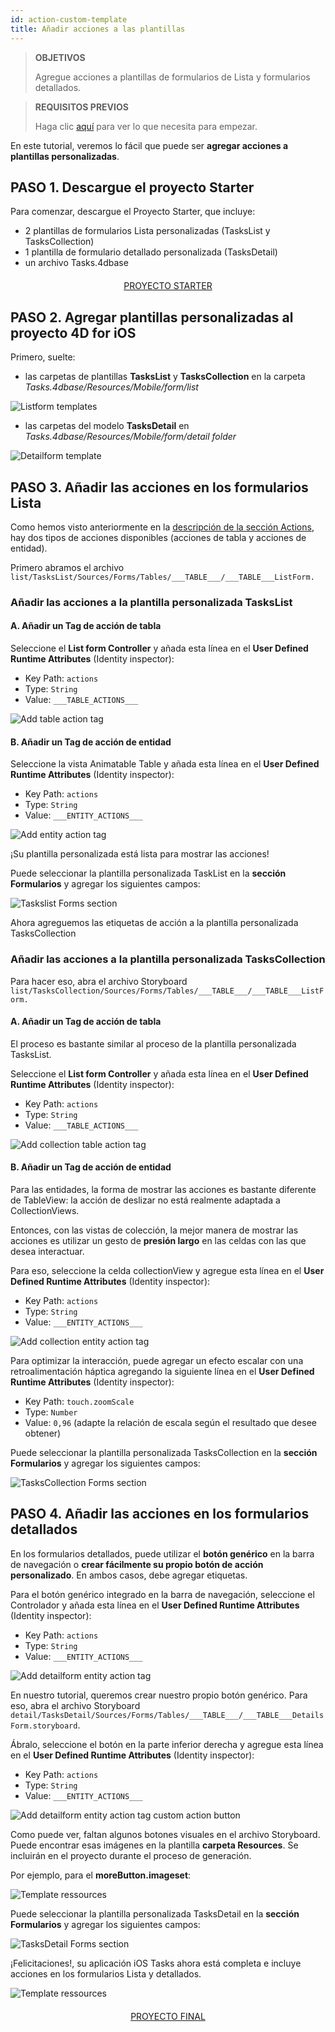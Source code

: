 ```yaml
---
id: action-custom-template
title: Añadir acciones a las plantillas
---
```


> **OBJETIVOS**
> 
> Agregue acciones a plantillas de formularios de Lista y formularios detallados.


> **REQUISITOS PREVIOS**
> 
> Haga clic [aquí](prerequisites.html) para ver lo que necesita para empezar.


En este tutorial, veremos lo fácil que puede ser **agregar acciones a plantillas personalizadas**.

## PASO 1. Descargue el proyecto Starter

Para comenzar, descargue el Proyecto Starter, que incluye:

* 2 plantillas de formularios Lista personalizadas (TasksList y TasksCollection)
* 1 plantilla de formulario detallado personalizada (TasksDetail)
* un archivo Tasks.4dbase

<div markdown="1" style="text-align: center; margin-top: 20px; margin-bottom: 20px">

<a class="button"
href="https://github.com/4d-for-ios/tutorial-AddingActionToTemplates/archive/1dc5aecfbea62a9999d571cb1a956f1ef6983111.zip">PROYECTO STARTER</a>
</div>

## PASO 2. Agregar plantillas personalizadas al proyecto 4D for iOS

Primero, suelte:

* las carpetas de plantillas **TasksList** y **TasksCollection** en la carpeta *Tasks.4dbase/Resources/Mobile/form/list*

![Listform templates](assets/en/actions/Listform-templates.png)

* las carpetas del modelo **TasksDetail** en *Tasks.4dbase/Resources/Mobile/form/detail folder*

![Detailform template](assets/en/actions/Detailform-template.png)

## PASO 3. Añadir las acciones en los formularios Lista

Como hemos visto anteriormente en la [ descripción de la sección Actions](actions.html), hay dos tipos de acciones disponibles (acciones de tabla y acciones de entidad).

Primero abramos el archivo `list/TasksList/Sources/Forms/Tables/___TABLE___/___TABLE___ListForm.`

### Añadir las acciones a la plantilla personalizada TasksList

#### A. Añadir un Tag de acción de tabla

Seleccione el **List form Controller** y añada esta línea en el **User Defined Runtime Attributes** (Identity inspector):

* Key Path: `actions`
* Type: `String`
* Value: `___TABLE_ACTIONS___`

![Add table action tag](assets/en/actions/Add-table-tag-taskslist.png)


#### B. Añadir un Tag de acción de entidad

Seleccione la vista Animatable Table y añada esta línea en el **User Defined Runtime Attributes** (Identity inspector):

* Key Path: `actions`
* Type: `String`
* Value: `___ENTITY_ACTIONS___`

![Add entity action tag](assets/en/actions/Add-entity-tag-taskslist.png)

¡Su plantilla personalizada está lista para mostrar las acciones!

Puede seleccionar la plantilla personalizada TaskList en la **sección Formularios** y agregar los siguientes campos:

![Taskslist Forms section](assets/en/actions/listform-taskslist-forms-section.png)

Ahora agreguemos las etiquetas de acción a la plantilla personalizada TasksCollection

### Añadir las acciones a la plantilla personalizada TasksCollection

Para hacer eso, abra el archivo Storyboard `list/TasksCollection/Sources/Forms/Tables/___TABLE___/___TABLE___ListForm.`

#### A. Añadir un Tag de acción de tabla

El proceso es bastante similar al proceso de la plantilla personalizada TasksList.

Seleccione el **List form Controller** y añada esta línea en el **User Defined Runtime Attributes** (Identity inspector):

* Key Path: `actions`
* Type: `String`
* Value: `___TABLE_ACTIONS___`

![Add collection table action tag](assets/en/actions/Add-collection-table-tag-taskslist.png)

#### B. Añadir un Tag de acción de entidad

Para las entidades, la forma de mostrar las acciones es bastante diferente de TableView: la acción de deslizar no está realmente adaptada a CollectionViews.

Entonces, con las vistas de colección, la mejor manera de mostrar las acciones es utilizar un gesto de **presión largo** en las celdas con las que desea interactuar.

Para eso, seleccione la celda collectionView y agregue esta línea en el **User Defined Runtime Attributes** (Identity inspector):

* Key Path: `actions`
* Type: `String`
* Value: `___ENTITY_ACTIONS___`

![Add collection entity action tag](assets/en/actions/Add-collection-entity-tag-taskslist.png)

Para optimizar la interacción, puede agregar un efecto escalar con una retroalimentación háptica agregando la siguiente línea en el **User Defined Runtime Attributes** (Identity inspector):

* Key Path: `touch.zoomScale`
* Type: `Number`
* Value: `0,96` (adapte la relación de escala según el resultado que desee obtener)

Puede seleccionar la plantilla personalizada TasksCollection en la **sección Formularios** y agregar los siguientes campos:

![TasksCollection Forms section](assets/en/actions/listform-taskscollection-forms-section.png)


## PASO 4. Añadir las acciones en los formularios detallados

En los formularios detallados, puede utilizar el **botón genérico** en la barra de navegación o **crear fácilmente su propio botón de acción personalizado**. En ambos casos, debe agregar etiquetas.

Para el botón genérico integrado en la barra de navegación, seleccione el Controlador y añada esta línea en el **User Defined Runtime Attributes** (Identity inspector):

* Key Path: `actions`
* Type: `String`
* Value: `___ENTITY_ACTIONS___`

![Add detailform entity action tag](assets/en/actions/Detail-form-action-navigationBar.png)

En nuestro tutorial, queremos crear nuestro propio botón genérico. Para eso, abra el archivo Storyboard `detail/TasksDetail/Sources/Forms/Tables/___TABLE___/___TABLE___DetailsForm.storyboard`.

Ábralo, seleccione el botón en la parte inferior derecha y agregue esta línea en el **User Defined Runtime Attributes** (Identity inspector):

* Key Path: `actions`
* Type: `String`
* Value: `___ENTITY_ACTIONS___`

![Add detailform entity action tag custom action button](assets/en/actions/Detail-form-action-custom-action-Button.png)

Como puede ver, faltan algunos botones visuales en el archivo Storyboard. Puede encontrar esas imágenes en la plantilla **carpeta Resources**. Se incluirán en el proyecto durante el proceso de generación.

Por ejemplo, para el **moreButton.imageset**:

![Template ressources](assets/en/actions/Template-Ressources.png)

Puede seleccionar la plantilla personalizada TasksDetail en la **sección Formularios** y agregar los siguientes campos:

![TasksDetail Forms section](assets/en/actions/detailform-forms-section.png)

¡Felicitaciones!, su aplicación iOS Tasks ahora está completa e incluye acciones en los formularios Lista y detallados.

![Template ressources](assets/en/actions/ListForm-entity-action-tableview.png)

<div markdown="1" style="text-align: center; margin-top: 20px; margin-bottom: 20px">

<a class="button"
href="https://github.com/4d-for-ios/tutorial-AddingActionToTemplates/releases/latest/download/tutorial-AddingActionToTemplates.zip">PROYECTO FINAL</a>
</div>


